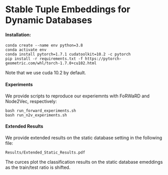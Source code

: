 # Stable Tuple Embeddings for Dynamic Databases

#### Installation:
```
conda create --name env python=3.8
conda activate env
conda install pytorch=1.7.1 cudatoolkit=10.2 -c pytorch
pip install -r requirements.txt -f https://pytorch-geometric.com/whl/torch-1.7.0+cu102.html
```
Note that we use cuda 10.2 by default. 


#### Experiments
We provide scripts to reproduce our experiemnts with FoRWaRD and Node2Vec, respectively:
```
bash run_forward_experiments.sh
bash run_n2v_experiments.sh
```


#### Extended Results
We provide extended results on the static database setting in the following file:
```
Results/Extended_Static_Results.pdf
```
The curces plot the classification results on the static database emeddings as the train/test ratio is shifted.
